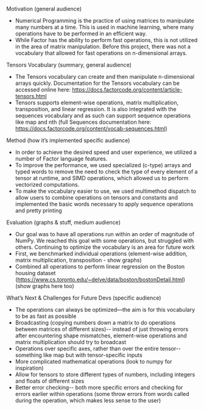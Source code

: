 Motivation (general audience)
* Numerical Programming is the practice of using matrices to manipulate many numbers at a time. This is used in machine learning, where many operations have to be performed in an efficient way. 
* While Factor has the ability to perform fast operations, this is not utilized in the area of matrix manipulation. Before this project, there was not a vocabulary that allowed for fast operations on n-dimensional arrays.

Tensors Vocabulary (summary, general audience)
* The Tensors vocabulary can create and then manipulate n-dimensional arrays quickly. Documentation for the Tensors vocabulary can be accessed online here: https://docs.factorcode.org/content/article-tensors.html
* Tensors supports element-wise operations, matrix multiplication, transposition, and linear regression. It is also integrated with the sequences vocabulary and as such can support sequence operations like map and nth (full Sequences documentation here: https://docs.factorcode.org/content/vocab-sequences.html)

Method (how it’s implemented specific audience)
* In order to achieve the desired speed and user experience, we utilized a number of Factor language features.
* To improve the performance, we used specialized (c-type) arrays and typed words to remove the need to check the type of every element of a tensor at runtime, and SIMD operations, which allowed us to perform vectorized computations.
* To make the vocabulary easier to use, we used multimethod dispatch to allow users to combine operations on tensors and constants and implemented the basic words necessary to apply sequence operations and pretty printing

Evaluation (graphs & stuff, medium audience)
* Our goal was to have all operations run within an order of magnitude of NumPy. We reached this goal with some operations, but struggled with others. Continuing to optimize the vocabulary is an area for future work
* First, we benchmarked individual operations (element-wise addition, matrix multiplication, transposition - show graphs)
* Combined all operations to perform linear regression on the Boston housing dataset (https://www.cs.toronto.edu/~delve/data/boston/bostonDetail.html) (show graphs here too)

What’s Next & Challenges for Future Devs (specific audience)
* The operations can always be optimized—the aim is for this vocabulary to be as fast as possible
* Broadcasting (copying numbers down a matrix to do operations between matrices of different sizes)-- instead of just throwing errors after encountering shape mismatches, element-wise operations and matrix multiplication should try to broadcast
* Operations over specific axes, rather than over the entire tensor-- something like map but with tensor-specific inputs
* More complicated mathematical operations (look to numpy for inspiration)
* Allow for tensors to store different types of numbers, including integers and floats of different sizes
* Better error checking-- both more specific errors and checking for errors earlier within operations (some throw errors from words called during the operation, which makes less sense to the user)

